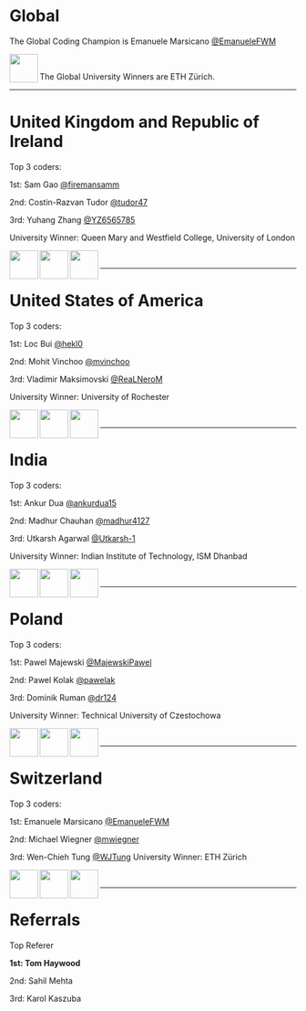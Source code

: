 # Global
The Global Coding Champion is Emanuele Marsicano [@EmanueleFWM](https://github.com/EmanueleFWM)

<p align="center">
  <img align="left" width="50px" src="https://avatars3.githubusercontent.com/u/20737463?v=4">
</p>
<br>

The Global University Winners are ETH Zürich.

---

# United Kingdom and Republic of Ireland
Top 3 coders:

1st: Sam Gao [@firemansamm](https://github.com/firemansamm)

2nd: Costin-Razvan Tudor [@tudor47](https://github.com/tudor47)

3rd: Yuhang Zhang [@YZ6565785](https://github.com/YZ6565785)

University Winner: Queen Mary and Westfield College, University of London

<p align="center">
  <img align="left" width="50px" src="https://avatars3.githubusercontent.com/u/543907?v=4">
  <img align="left" width="50px" src="https://avatars3.githubusercontent.com/u/39092730?v=4"> 
  <img align="left" width="50px" src="https://avatars2.githubusercontent.com/u/44179240?v=4"> 
</p>
<br>

---

# United States of America
Top 3 coders:

1st: Loc Bui [@hekl0](https://github.com/hekl0)

2nd: Mohit Vinchoo [@mvinchoo](https://github.com/mvinchoo)

3rd: Vladimir Maksimovski [@ReaLNeroM](https://github.com/ReaLNeroM)

University Winner: University of Rochester

<p align="center">
  <img align="left" width="50px" src="https://avatars3.githubusercontent.com/u/35650670?v=4">
  <img align="left" width="50px" src="https://avatars3.githubusercontent.com/u/47811202?v=4"> 
  <img align="left" width="50px" src="https://avatars2.githubusercontent.com/u/12010235?v=4"> 
</p>
<br>

---

# India
Top 3 coders:

1st: Ankur Dua [@ankurdua15](https://github.com/ankurdua15)

2nd: Madhur Chauhan [@madhur4127](https://github.com/madhur4127)

3rd: Utkarsh Agarwal [@Utkarsh-1](https://github.com/Utkarsh-1)

University Winner: Indian Institute of Technology, ISM Dhanbad

<p align="center">
  <img align="left" width="50px" src="https://avatars3.githubusercontent.com/u/11928614?v=4">
  <img align="left" width="50px" src="https://avatars3.githubusercontent.com/u/29328609?v=4"> 
  <img align="left" width="50px" src="https://avatars2.githubusercontent.com/u/31444236?v=4"> 
</p>
<br>

---

# Poland
Top 3 coders:

1st: Pawel Majewski [@MajewskiPawel](https://github.com/MajewskiPawel)

2nd: Pawel Kolak [@pawelak](https://github.com/pawelak)

3rd: Dominik Ruman [@dr124](https://github.com/dr124)

University Winner: Technical University of Czestochowa

<p align="center">
  <img align="left" width="50px" src="https://avatars3.githubusercontent.com/u/41754458?v=4">
  <img align="left" width="50px" src="https://avatars3.githubusercontent.com/u/17504900?v=4"> 
  <img align="left" width="50px" src="https://avatars2.githubusercontent.com/u/6028276?v=4"> 
</p>
<br>

---

# Switzerland
Top 3 coders:

1st: Emanuele Marsicano [@EmanueleFWM](https://github.com/EmanueleFWM)

2nd: Michael Wiegner [@mwiegner](https://github.com/mwiegner)

3rd: Wen-Chieh Tung [@WJTung](https://github.com/WJTung)
University Winner: ETH Zürich

<p align="center">
  <img align="left" width="50px" src="https://avatars3.githubusercontent.com/u/20737463?v=4">
  <img align="left" width="50px" src="https://avatars3.githubusercontent.com/u/43748245?v=4"> 
  <img align="left" width="50px" src="https://avatars2.githubusercontent.com/u/11660321?v=4"> 
</p>
<br>

---

# Referrals 
Top Referer

**1st: Tom Haywood**

2nd: Sahil Mehta

3rd: Karol Kaszuba